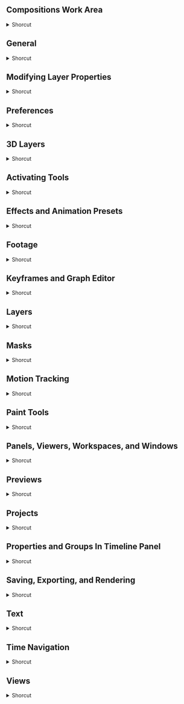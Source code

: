 ## Compositions Work Area
<details>
           <summary>Shorcut</summary>

Shortcut | Description
------------ | -------------
Cmd + K | Open composition settings dialog box for selected composition | 
Cmd + N | New composition | 
Cmd + Option + B | Set work area to duration of selected layers or, if no layers are selected, set work area to composition duration | 
Shift + Esc | Activate the most recently active composition that is in the same composition hierarchy as currently active composition | 

</details>

## General
<details>
           <summary>Shorcut</summary>

Shortcut | Description
------------ | -------------
Cmd + A | Select all | 
Cmd + D | Duplicate selected layers, masks, effects, text selectors, animators, puppet meshes, shapes, render items, output modules, or compositions | 
Cmd + Option + Arrow Up/Down | Move selected layers, masks, effects, or render items down (back) / up (forward) in stacking order | 
Cmd + Option+ [/ on numeric keypad] | Purge all | 
Cmd + Q | Quit | 
Cmd + Shift + A | Deselect all | 
Cmd + Shift + Z | Redo | 
Cmd + Z | Undo | 
Enter on main keyboard | Rename selected layer, composition, folder, effect, group, or mask | 
Enter on numeric keypad | Open selected layer, composition, or footage item | 
Esc | Interrupt running a script | 
Shift + Arrow Up/Down | Extend selection to next item / previous item in Project panel, Render Queue panel, or Effect Controls panel | 

</details>

## Modifying Layer Properties
<details>
           <summary>Shorcut</summary>

Shortcut | Description
------------ | -------------
Arrow Keys | Move selected layers 1 pixel at current magnification (Position) | 
Cmd + Drag property value | Modify property value by 1/10 default increments | 
Cmd + Home | Center selected layers in view (modifies position property to place anchor points of selected layers in center of current view) | 
Cmd + Option + F | Scale and reposition selected layers to fit composition | 
Cmd + Option + O | Open Auto orientation dialog box for selected layers | 
Cmd + Option + Shift + G | Scale and reposition selected layers to fit composition height, preserving image aspect ratio for each layer | 
Cmd + Option + Shift + H | Scale and reposition selected layers to fit composition width, preserving image aspect ratio for each layer | 
Cmd + Shift + O | Open opacity dialog box for selected layers | 
Cmd + Shift + P | Open position dialog box for selected layers | 
Cmd + Shift + R | Open rotation dialog box for selected layers | 
Double + Click Rotation tool | Reset rotation to 0° | 
Double + Click Selection tool | Reset scale to 100% | 
Drag property value | Modify property value by default increments | 
Shift + Arrow Keys | Move selected layers 10 pixels at current magnification (Position) | 
Shift + Drag layer handle with Selection tool | Modify scale, constrained to footage frame aspect ratio | 
Shift + Drag property value | Modify property value by 10x default increments | 
Shift + Drag with Rotation tool | Modify rotation or orientation in 45° increments | 

</details>

## Preferences
<details>
           <summary>Shorcut</summary>

Shortcut | Description
------------ | -------------
Cmd + Option + ; | Open preferences dialog box | 
Hold down Cmd + Option + shift while starting after effects | Restore default preferences settings | 

</details>

## 3D Layers
<details>
           <summary>Shorcut</summary>

Shortcut | Description
------------ | -------------
Cmd + Option + Shift + \ | Move the camera and its point of interest to look at selected 3D layers | 
Cmd + Option + Shift + C | New camera | 
Cmd + Option + Shift + L | New light | 
Cmd + Shift + F | With a camera tool selected, move the camera and its point of interest to look at all 3D layers | 
Esc | Return to previous view | 
F | With a camera tool selected, move the camera and its point of interest to look at selected 3D layers | 
F10 | Switch to 3D view 1 (defaults to Front) | 
F11 | Switch to 3D view 2 (defaults to custom view 2) | 
F12 | Switch to 3D view 3 (defaults to active camera) | 
Option + Shift + C | Turn casts shadows property on or off for selected 3D layers | 

</details>

## Activating Tools
<details>
           <summary>Shorcut</summary>

Shortcut | Description
------------ | -------------
C | Activate and cycle through camera tools | 
Cmd + B | Activate and cycle through brush, Clone stamp, and Eraser tools | 
Cmd + Option | Temporarily activate pen tool when the Selection tool is selected and pointer is over a path (add vertex tool when pointer is over a segment; Convert vertex tool when pointer is over a vertex) | 
Cmd + P | Activate and cycle through puppet tools | 
Cmd + T | Activate and cycle through type tools | 
G | Activate and cycle through pen tools. Add Cmd / Cmd to temporarily activate Selection tool when pen tool is selected | 
H | Activate hand tool. To temporarily activate Hand tool: Hold down spacebar or the middle mouse button and press h | 
Q | Activate and cycle through mask and shape tools | 
V | Activate selection tool | 
W | Activate rotation tool | 
Y | Activate pan behind tool | 
Z | Activate zoom In tool. Add option / Option to zoom out | 

</details>

## Effects and Animation Presets
<details>
           <summary>Shorcut</summary>

Shortcut | Description
------------ | -------------
Cmd + Option + Shift + E | Apply most recently applied effect to selected layers | 
Cmd + Option + Shift + F | Apply most recently applied animation preset to selected layers | 
Cmd + Shift + E | Delete all effects from selected layers | 

</details>

## Footage
<details>
           <summary>Shorcut</summary>

Shortcut | Description
------------ | -------------
Cmd + / | Add selected items to most recently activated composition | 
Cmd + Backspace | Delete a footage item without a warning | 
Cmd + E | Edit selected footage item in application with which its associated (edit original). | 
Cmd + H | Replace selected footage item | 
Cmd + I | Import one file or Image sequence | 
Cmd + Option + / | Replace selected source footage for selected layers with footage item selected in project panel | 
Cmd + Option + C | Remember footage interpretation | 
Cmd + Option + G | Open Interpret Footage dialog box for selected footage item | 
Cmd + Option + I | Import multiple files or Image sequences | 
Cmd + Option + L | Reload selected footage items | 
Cmd + Option + P | Set proxy for selected footage item | 
Option + Double + Click | Open movie in an after effects footage panel | 

</details>

## Keyframes and Graph Editor
<details>
           <summary>Shorcut</summary>

Shortcut | Description
------------ | -------------
Click property name | Select all keyframes for a property | 
Cmd + Click in layer bar mode | Set keyframe interpolation method to linear or Auto bezier | 
Cmd + Option + A | Select all visible keyframes and properties | 
Cmd + Option + H | Set keyframe interpolation method to hold or Auto bezier | 
Cmd + Option + K | Set interpolation for selected keyframes (layer bar mode) | 
Cmd + Shift + F9 | Easy ease selected keyframes out | 
Cmd + Shift + K | Set velocity for selected keyframes | 
F9 | Easy ease selected keyframes | 
Shift + F3 | Toggle between graph editor and layer bar modes | 
Shift + F9 | Easy ease selected keyframes in | 

</details>

## Layers
<details>
           <summary>Shorcut</summary>

Shortcut | Description
------------ | -------------
0 to 9 on numeric keypad | Select layer (1-999) by its number (enter digits rapidly for two-digit and three-digit numbers) | 
Cmd + F | Find in timeline panel | 
Cmd + L | Lock selected layers | 
Cmd + Option + R | Reverse selected layers in time | 
Cmd + Option + Shift + V | Turn Video (eyeball) switch on or off for selected layers | 
Cmd + Option + Shift + Y | New null layer | 
Cmd + Option + T | Enable time remapping for selected layers | 
Cmd + Option + V | Paste layers at current time | 
Cmd + Option + Y | New adjustment layer | 
Cmd + Shift + A | Deselect all layers | 
Cmd + Shift + C | Precompose selected layers | 
Cmd + Shift + D | Split selected layers (If no layers are selected, split all layers.) | 
Cmd + Shift + L | Unlock all layers | 
Cmd + Shift + T | Open effect controls panel for selected layers | 
Cmd + Shift + V | Turn off video switch for all video layers other than selected layers | 
Cmd + Shift + Y | Open settings dialog box for selected solid, light, camera, null, or adjustment layer | 
Cmd + Y | New solid layer | 
F4 | Show or hide layer switches and modes columns | 
Shift + 0 to 9 on numeric keypad | Toggle selection of layer (1-999) by its number | 
Shift + F4 | Show or hide Parent column | 
X | Scroll topmost selected layer to top of timeline panel | 

</details>

## Masks
<details>
           <summary>Shorcut</summary>

Shortcut | Description
------------ | -------------
Cmd + Option + Click vertex | Toggle between smooth and corner points | 
Cmd + Option + Drag vertex | Redraw bezier handles | 
Cmd + Shift + F | Open mask feather dialog box for selected mask | 
Cmd + Shift + I | Invert selected mask | 
Cmd + Shift + M | Open mask shape dialog box for selected mask | 
Cmd + Shift + N | New mask | 

</details>

## Motion Tracking
<details>
           <summary>Shorcut</summary>

Shortcut | Description
------------ | -------------
Arrow Keys | Move feature region, search region, and attach point 1 pixel at current magnification | 
Option + Arrow Keys | Move feature region and search region 1 pixel at current magnification | 
Option + Shift + Arrow Keys | Move feature region and search region 10 pixels at current magnification | 
Shift + Arrow Keys | Move feature region, search region, and attach point 10 pixels at current magnification | 

</details>

## Paint Tools
<details>
           <summary>Shorcut</summary>

Shortcut | Description
------------ | -------------
1 to 9 on numeric keybaord | Set opacity for a paint tool (e.g. 1=10%, 9=90%) | 
3 to 7 | Activate a specific clone stamp tool preset | 
Cmd + Drag | Set brush size for a paint tool | 
Cmd + Drag, then release Cmd while dragging | Set brush hardness for a paint tool | 
Cmd + Option + Click | Set foreground color to the average color of a 4-pixel x 4-pixel area under any paint tool pointer | 
Cmd + Shift | Momentarily activate eraser tool with last stroke only option | 
D | Set paint foreground color to black and background color to white | 
Option + Click | Set foreground color to the color currently under any paint tool pointer | 
Option + Click the button for the preset | Duplicate a clone stamp tool preset in paint panel | 
Shift + 1 to 9 on numeric keybaord | Set flow for a paint tool (e.g. 1=10%, 9=90%) | 
X | Swap paint background color and foreground colors | 

</details>

## Panels, Viewers, Workspaces, and Windows
<details>
           <summary>Shorcut</summary>

Shortcut | Description
------------ | -------------
Cmd + 0 (zero) | Open or Close project panel | 
Cmd + 1 | Open or Close tools panel | 
Cmd + 2 | Open or Close info panel | 
Cmd + 3 | Open or Close preview panel | 
Cmd + 4 | Open or Close audio panel | 
Cmd + 5 | Open or Close effects and presets panel | 
Cmd + 6 | Open or Close character panel | 
Cmd + 7 | Open or Close paragraph panel | 
Cmd + 8 | Open or Close paint panel | 
Cmd + 9 | Open or Close brushes panel | 
Cmd + F11 | Open flowchart panel for project flowchart | 
Cmd + Option + 0 (zero) | Open or Close render queue panel | 
Cmd + Option + \ | Move application window or floating window to main monitor; resize window to fit screen. (press again to resize window so that contents fill the screen.) | 
Cmd + Shift + T | Open or Close effect controls panel for selected layer | 
Cmd + Shift + W | Close all active viewer window or Panels | 
Cmd + W | Close active viewer window or panel (closes content first) | 
Option + Shift + , / . | Cycle to previous / To next panel in active frame (for example, cycle through open Timeline panels) | 
Shift + , / . | Cycle to previous / To next item in active viewer (for example, cycle through open compositions) | 

</details>

## Previews
<details>
           <summary>Shorcut</summary>

Shortcut | Description
------------ | -------------
0 (zero) on numeric keypad | RAM preview | 
Cmd + F5/F6/F7/F8 | Purge snapshot | 
F5/F6/F7/F8 | Display snapshot in active viewer | 

</details>

## Projects
<details>
           <summary>Shorcut</summary>

Shortcut | Description
------------ | -------------
Cmd + F | Find in project panel | 
Cmd + O | Open project | 
Cmd + Option + N | New project | 
Cmd + Option + Shift + K | Open project settings dialog box | 
Cmd + Option + Shift + N | New folder in project panel | 
Cmd + Option + Shift + P | Open most recent project | 

</details>

## Properties and Groups In Timeline Panel
<details>
           <summary>Shorcut</summary>

Shortcut | Description
------------ | -------------
A | Show only anchor point property (for lights and cameras, Point of interest) | 
aa | Show only material options property group | 
Cmd + F | Find in timeline panel | 
E | Show only effects property group | 
ee | Show only expressions | 
F | Show only mask feather property | 
ff | Show only instances of missing effects | 
L | Show only audio levels property | 
M | Show only mask path property | 
mm | Show only mask property groups | 
Option + property shortcut | Add or Remove keyframe at current time | 
Option + Shift + click property / Group name | Hide property or group | 
P | Show only position property | 
pp | Show only paint strokes, Roto brush strokes, and Puppet pins | 
R | Show only rotation and orientation properties | 
rr | Show only time remap property | 
S | Show only scale property | 
Shift + property / group shortcut | Add or Remove property or group from set that is shown | 
ss | Show only selected properties and groups | 
T | Show only opacity property (for lights, Intensity) | 
tt | Show only mask opacity property | 
U | Show only properties with keyframes or expressions | 
uu | Show only modified properties | 

</details>

## Saving, Exporting, and Rendering
<details>
           <summary>Shorcut</summary>

Shortcut | Description
------------ | -------------
Cmd + Option + S | Add current frame to render queue | 
Cmd + Option + Shift + S | Increment and save project | 
Cmd + S | Save project | 
Cmd + Shift + / | Add active composition or Selected items to render queue | 
Cmd + Shift + D | Duplicate render item with same output filename as original | 
Cmd + Shift + S | Save as | 

</details>

## Text
<details>
           <summary>Shorcut</summary>

Shortcut | Description
------------ | -------------
Cmd + Option + Shift + = | Turn subscript on or off for selected text | 
Cmd + Option + Shift + A | Auto leading for selected text | 
Cmd + Option + Shift + J | Justify paragraph; right align last line | 
Cmd + Option + Shift + K | Turn small caps on or off for selected text | 
Cmd + Option + Shift + T | New text layer | 
Cmd + Option + Shift + X | Set vertical scale to 100% for selected text | 
Cmd + Shift + = | Turn superscript on or off for selected text | 
Cmd + Shift + C | Align selected horizontal or vertical text center | 
Cmd + Shift + F | Justify paragraph; force last line | 
Cmd + Shift + J | Justify paragraph; left align last line | 
Cmd + Shift + K | Turn all caps on or off for selected text | 
Cmd + Shift + L | Align selected horizontal or vertical text left | 
Cmd + Shift + Q | Reset tracking to 0 for selected text | 
Cmd + Shift + R | Align selected horizontal or vertical text right | 
Cmd + Shift + X | Set horizontal scale to 100% for selected text | 
Shift + Click | Select text from insertion point to mouse click point | 

</details>

## Time Navigation
<details>
           <summary>Shorcut</summary>

Shortcut | Description
------------ | -------------
D | Scroll to current time in timeline panel | 
I | Go to layer In point | 
J | Go to previous visible item in time ruler | 
K | Go to next visible item in time ruler | 
O | Go to layer out point | 
Option + Shift + J | Go to specific time | 
Shift + End | Go to end of work area | 
Shift + Home | Go to beginning of work area | 

</details>

## Views
<details>
           <summary>Shorcut</summary>

Shortcut | Description
------------ | -------------
Caps lock | Suspend image updates | 
Cmd + \' | Show or Hide grid | 
Cmd + ; | Show or Hide guides | 
Cmd + Option + Shift + ; | Lock or Unlock guides | 
Cmd + Option + U | Open View Options dialog box for active Composition panel | 
Cmd + R | Show or Hide rulers | 
Cmd + Shift + \' | Turn snapping to grid on or off | 
Cmd + Shift + ; | Turn snapping to guides on or off | 
Cmd + Shift + H | Show or Hide layer controls | 
Double + Click hand tool | Reset view in the composition panel to 100% and center composition in the panel | 
Option + \' | Show or Hide proportional grid | 
Option + 5 | Show alpha boundary (outline between transparent and opaque regions) in layer panel | 
Option + 6 | Show alpha overlay (colored overlay on transparent regions) in Layer panel | 
Option + Shift + 4 | Toggle showing straight RGB color | 
</details>

